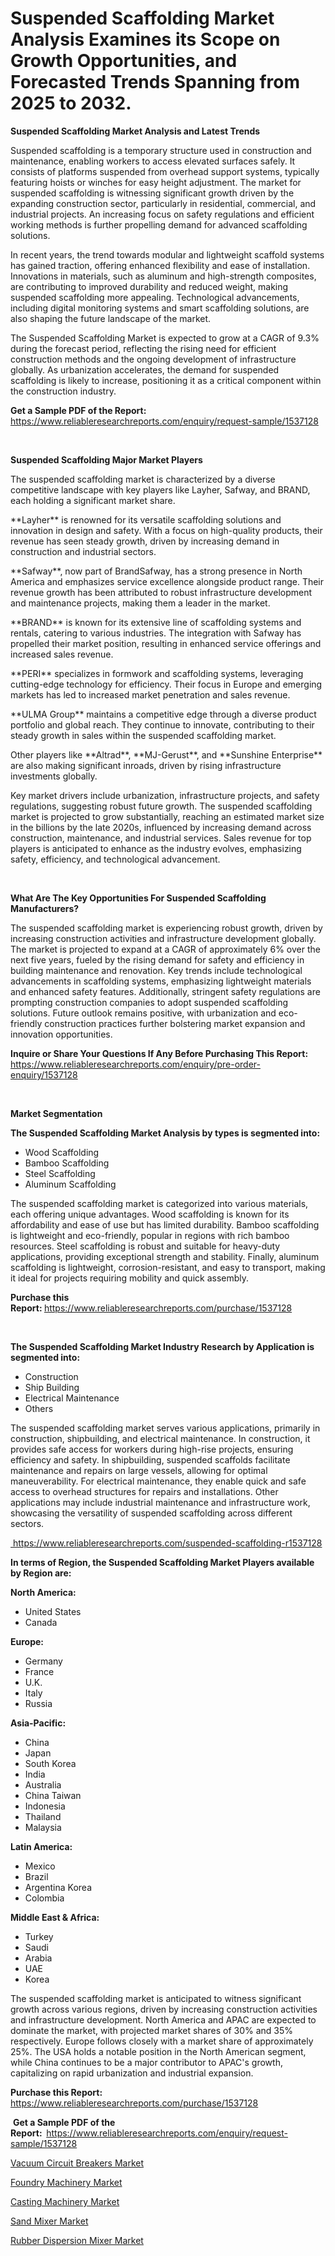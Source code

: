 <p><h1>Suspended Scaffolding Market Analysis Examines its Scope on Growth Opportunities, and Forecasted Trends Spanning from 2025 to 2032.</h1></p><p><strong>Suspended Scaffolding Market Analysis and Latest Trends</strong></p>
<p><p>Suspended scaffolding is a temporary structure used in construction and maintenance, enabling workers to access elevated surfaces safely. It consists of platforms suspended from overhead support systems, typically featuring hoists or winches for easy height adjustment. The market for suspended scaffolding is witnessing significant growth driven by the expanding construction sector, particularly in residential, commercial, and industrial projects. An increasing focus on safety regulations and efficient working methods is further propelling demand for advanced scaffolding solutions. </p><p>In recent years, the trend towards modular and lightweight scaffold systems has gained traction, offering enhanced flexibility and ease of installation. Innovations in materials, such as aluminum and high-strength composites, are contributing to improved durability and reduced weight, making suspended scaffolding more appealing. Technological advancements, including digital monitoring systems and smart scaffolding solutions, are also shaping the future landscape of the market.</p><p>The Suspended Scaffolding Market is expected to grow at a CAGR of 9.3% during the forecast period, reflecting the rising need for efficient construction methods and the ongoing development of infrastructure globally. As urbanization accelerates, the demand for suspended scaffolding is likely to increase, positioning it as a critical component within the construction industry.</p></p>
<p><strong>Get a Sample PDF of the Report:&nbsp;</strong> <a href="https://www.reliableresearchreports.com/enquiry/request-sample/1537128?utm_campaign=37&utm_medium=2&utm_source=Github&utm_content=ia&utm_term=08042025&utm_id=suspended-scaffolding">https://www.reliableresearchreports.com/enquiry/request-sample/1537128</a></p>
<p>&nbsp;</p>
<p><strong>Suspended Scaffolding Major Market Players</strong></p>
<p><p>The suspended scaffolding market is characterized by a diverse competitive landscape with key players like Layher, Safway, and BRAND, each holding a significant market share. </p><p>**Layher** is renowned for its versatile scaffolding solutions and innovation in design and safety. With a focus on high-quality products, their revenue has seen steady growth, driven by increasing demand in construction and industrial sectors. </p><p>**Safway**, now part of BrandSafway, has a strong presence in North America and emphasizes service excellence alongside product range. Their revenue growth has been attributed to robust infrastructure development and maintenance projects, making them a leader in the market.</p><p>**BRAND** is known for its extensive line of scaffolding systems and rentals, catering to various industries. The integration with Safway has propelled their market position, resulting in enhanced service offerings and increased sales revenue.</p><p>**PERI** specializes in formwork and scaffolding systems, leveraging cutting-edge technology for efficiency. Their focus in Europe and emerging markets has led to increased market penetration and sales revenue.</p><p>**ULMA Group** maintains a competitive edge through a diverse product portfolio and global reach. They continue to innovate, contributing to their steady growth in sales within the suspended scaffolding market.</p><p>Other players like **Altrad**, **MJ-Gerust**, and **Sunshine Enterprise** are also making significant inroads, driven by rising infrastructure investments globally.</p><p>Key market drivers include urbanization, infrastructure projects, and safety regulations, suggesting robust future growth. The suspended scaffolding market is projected to grow substantially, reaching an estimated market size in the billions by the late 2020s, influenced by increasing demand across construction, maintenance, and industrial services. Sales revenue for top players is anticipated to enhance as the industry evolves, emphasizing safety, efficiency, and technological advancement.</p></p>
<p>&nbsp;</p>
<p><strong>What Are The Key Opportunities For Suspended Scaffolding Manufacturers?</strong></p>
<p><p>The suspended scaffolding market is experiencing robust growth, driven by increasing construction activities and infrastructure development globally. The market is projected to expand at a CAGR of approximately 6% over the next five years, fueled by the rising demand for safety and efficiency in building maintenance and renovation. Key trends include technological advancements in scaffolding systems, emphasizing lightweight materials and enhanced safety features. Additionally, stringent safety regulations are prompting construction companies to adopt suspended scaffolding solutions. Future outlook remains positive, with urbanization and eco-friendly construction practices further bolstering market expansion and innovation opportunities.</p></p>
<p><strong>Inquire or Share Your Questions If Any Before Purchasing This Report:</strong> <a href="https://www.reliableresearchreports.com/enquiry/pre-order-enquiry/1537128?utm_campaign=37&utm_medium=2&utm_source=Github&utm_content=ia&utm_term=08042025&utm_id=suspended-scaffolding">https://www.reliableresearchreports.com/enquiry/pre-order-enquiry/1537128</a></p>
<p>&nbsp;</p>
<p><strong>Market Segmentation</strong></p>
<p><strong>The Suspended Scaffolding Market Analysis by types is segmented into:</strong></p>
<p><ul><li>Wood Scaffolding</li><li>Bamboo Scaffolding</li><li>Steel Scaffolding</li><li>Aluminum Scaffolding</li></ul></p>
<p><p>The suspended scaffolding market is categorized into various materials, each offering unique advantages. Wood scaffolding is known for its affordability and ease of use but has limited durability. Bamboo scaffolding is lightweight and eco-friendly, popular in regions with rich bamboo resources. Steel scaffolding is robust and suitable for heavy-duty applications, providing exceptional strength and stability. Finally, aluminum scaffolding is lightweight, corrosion-resistant, and easy to transport, making it ideal for projects requiring mobility and quick assembly.</p></p>
<p><strong>Purchase this Report:&nbsp;</strong><a href="https://www.reliableresearchreports.com/purchase/1537128?utm_campaign=37&utm_medium=2&utm_source=Github&utm_content=ia&utm_term=08042025&utm_id=suspended-scaffolding">https://www.reliableresearchreports.com/purchase/1537128</a></p>
<p>&nbsp;</p>
<p><strong>The Suspended Scaffolding Market Industry Research by Application is segmented into:</strong></p>
<p><ul><li>Construction</li><li>Ship Building</li><li>Electrical Maintenance</li><li>Others</li></ul></p>
<p><p>The suspended scaffolding market serves various applications, primarily in construction, shipbuilding, and electrical maintenance. In construction, it provides safe access for workers during high-rise projects, ensuring efficiency and safety. In shipbuilding, suspended scaffolds facilitate maintenance and repairs on large vessels, allowing for optimal maneuverability. For electrical maintenance, they enable quick and safe access to overhead structures for repairs and installations. Other applications may include industrial maintenance and infrastructure work, showcasing the versatility of suspended scaffolding across different sectors.</p></p>
<p><a href="https://www.reliableresearchreports.com/suspended-scaffolding-r1537128?utm_campaign=37&utm_medium=2&utm_source=Github&utm_content=ia&utm_term=08042025&utm_id=suspended-scaffolding">&nbsp;https://www.reliableresearchreports.com/suspended-scaffolding-r1537128</a></p>
<p><strong>In terms of Region, the Suspended Scaffolding Market Players available by Region are:</strong></p>
<p>
    <p> <strong> North America: </strong>
        <ul>
            <li>United States</li>
            <li>Canada</li>
        </ul>
        </p> 
    <p> <strong> Europe: </strong>
        <ul>
            <li>Germany</li>
            <li>France</li>
            <li>U.K.</li>
            <li>Italy</li>
            <li>Russia</li>
        </ul>
        </p> 
    <p> <strong> Asia-Pacific: </strong>
        <ul>
            <li>China</li>
            <li>Japan</li>
            <li>South Korea</li>
            <li>India</li>
            <li>Australia</li>
            <li>China Taiwan</li>
            <li>Indonesia</li>
            <li>Thailand</li>
            <li>Malaysia</li>
        </ul>
        </p> 
    <p> <strong> Latin America: </strong>
        <ul>
            <li>Mexico</li>
            <li>Brazil</li>
            <li>Argentina Korea</li>
            <li>Colombia</li>
        </ul>
        </p> 
    <p> <strong> Middle East & Africa: </strong>
        <ul>
            <li>Turkey</li>
            <li>Saudi</li>
            <li>Arabia</li>
            <li>UAE</li>
            <li>Korea</li>
        </ul>
    </p>
    </p>
<p><p>The suspended scaffolding market is anticipated to witness significant growth across various regions, driven by increasing construction activities and infrastructure development. North America and APAC are expected to dominate the market, with projected market shares of 30% and 35% respectively. Europe follows closely with a market share of approximately 25%. The USA holds a notable position in the North American segment, while China continues to be a major contributor to APAC's growth, capitalizing on rapid urbanization and industrial expansion.</p></p>
<p><strong>Purchase this Report: </strong><a href="https://www.reliableresearchreports.com/purchase/1537128?utm_campaign=37&utm_medium=2&utm_source=Github&utm_content=ia&utm_term=08042025&utm_id=suspended-scaffolding">https://www.reliableresearchreports.com/purchase/1537128</a></p>
<p>&nbsp;<strong>Get a Sample PDF of the Report:&nbsp;&nbsp;</strong><a href="https://www.reliableresearchreports.com/enquiry/request-sample/1537128?utm_campaign=37&utm_medium=2&utm_source=Github&utm_content=ia&utm_term=08042025&utm_id=suspended-scaffolding">https://www.reliableresearchreports.com/enquiry/request-sample/1537128</a></p>
<p><strong></strong></p>
<p><p><a href="https://github.com/micbotam/Market-Research-Report-List-1/blob/main/vacuum-circuit-breakers-market.md?utm_campaign=37&utm_medium=2&utm_source=Github&utm_content=ia&utm_term=08042025&utm_id=suspended-scaffolding">Vacuum Circuit Breakers Market</a></p><p><a href="https://github.com/vitrilaoire/Market-Research-Report-List-1/blob/main/foundry-machinery-market.md?utm_campaign=37&utm_medium=2&utm_source=Github&utm_content=ia&utm_term=08042025&utm_id=suspended-scaffolding">Foundry Machinery Market</a></p><p><a href="https://github.com/ngozudapshi/Market-Research-Report-List-1/blob/main/casting-machinery-market.md?utm_campaign=37&utm_medium=2&utm_source=Github&utm_content=ia&utm_term=08042025&utm_id=suspended-scaffolding">Casting Machinery Market</a></p><p><a href="https://github.com/scaseiargas/Market-Research-Report-List-1/blob/main/sand-mixer-market.md?utm_campaign=37&utm_medium=2&utm_source=Github&utm_content=ia&utm_term=08042025&utm_id=suspended-scaffolding">Sand Mixer Market</a></p><p><a href="https://github.com/nabadeneme/Market-Research-Report-List-1/blob/main/rubber-dispersion-mixer-market.md?utm_campaign=37&utm_medium=2&utm_source=Github&utm_content=ia&utm_term=08042025&utm_id=suspended-scaffolding">Rubber Dispersion Mixer Market</a></p></p>